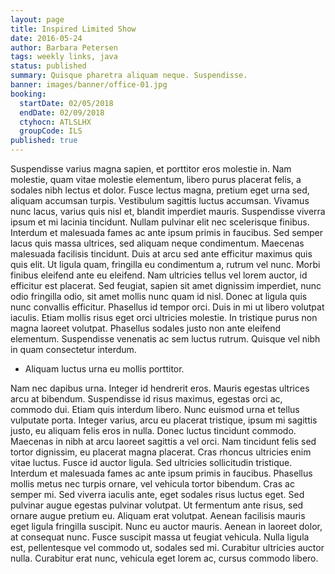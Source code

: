 ```yaml
---
layout: page
title: Inspired Limited Show
date: 2016-05-24
author: Barbara Petersen
tags: weekly links, java
status: published
summary: Quisque pharetra aliquam neque. Suspendisse.
banner: images/banner/office-01.jpg
booking:
  startDate: 02/05/2018
  endDate: 02/09/2018
  ctyhocn: ATLSLHX
  groupCode: ILS
published: true
---
```

Suspendisse varius magna sapien, et porttitor eros molestie in. Nam molestie, quam vitae molestie elementum, libero purus placerat felis, a sodales nibh lectus et dolor. Fusce lectus magna, pretium eget urna sed, aliquam accumsan turpis. Vestibulum sagittis luctus accumsan. Vivamus nunc lacus, varius quis nisl et, blandit imperdiet mauris. Suspendisse viverra ipsum et mi lacinia tincidunt. Nullam pulvinar elit nec scelerisque finibus. Interdum et malesuada fames ac ante ipsum primis in faucibus.
Sed semper lacus quis massa ultrices, sed aliquam neque condimentum. Maecenas malesuada facilisis tincidunt. Duis at arcu sed ante efficitur maximus quis quis elit. Ut ligula quam, fringilla eu condimentum a, rutrum vel nunc. Morbi finibus eleifend ante eu eleifend. Nam ultricies tellus vel lorem auctor, id efficitur est placerat. Sed feugiat, sapien sit amet dignissim imperdiet, nunc odio fringilla odio, sit amet mollis nunc quam id nisl. Donec at ligula quis nunc convallis efficitur. Phasellus id tempor orci. Duis in mi ut libero volutpat iaculis. Etiam mollis risus eget orci ultricies molestie. In tristique purus non magna laoreet volutpat. Phasellus sodales justo non ante eleifend elementum. Suspendisse venenatis ac sem luctus rutrum. Quisque vel nibh in quam consectetur interdum.

* Aliquam luctus urna eu mollis porttitor.

Nam nec dapibus urna. Integer id hendrerit eros. Mauris egestas ultrices arcu at bibendum. Suspendisse id risus maximus, egestas orci ac, commodo dui. Etiam quis interdum libero. Nunc euismod urna et tellus vulputate porta. Integer varius, arcu eu placerat tristique, ipsum mi sagittis justo, eu aliquam felis eros in nulla. Donec luctus tincidunt commodo. Maecenas in nibh at arcu laoreet sagittis a vel orci. Nam tincidunt felis sed tortor dignissim, eu placerat magna placerat. Cras rhoncus ultricies enim vitae luctus. Fusce id auctor ligula. Sed ultricies sollicitudin tristique.
Interdum et malesuada fames ac ante ipsum primis in faucibus. Phasellus mollis metus nec turpis ornare, vel vehicula tortor bibendum. Cras ac semper mi. Sed viverra iaculis ante, eget sodales risus luctus eget. Sed pulvinar augue egestas pulvinar volutpat. Ut fermentum ante risus, sed ornare augue pretium eu. Aliquam erat volutpat. Aenean facilisis mauris eget ligula fringilla suscipit. Nunc eu auctor mauris. Aenean in laoreet dolor, at consequat nunc. Fusce suscipit massa ut feugiat vehicula. Nulla ligula est, pellentesque vel commodo ut, sodales sed mi. Curabitur ultricies auctor nulla. Curabitur erat nunc, vehicula eget lorem ac, cursus commodo libero.
